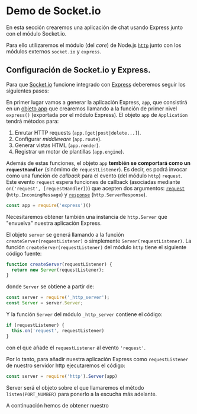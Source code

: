 # Demo de Socket.io
En esta sección crearemos una aplicación de chat usando Express junto con el módulo Socket.io.

Para ello utilizaremos el módulo (del _core_) de Node.js [`http`](https://nodejs.org/dist/latest-v6.x/docs/api/http.html) junto con los módulos externos `socket.io` y `express`.

## Configuración de Socket.io y Express.
Para que [Socket.io](Socket.io) funcione integrado con [Express](http://expressjs.com/) deberemos seguir los siguientes pasos:

En primer lugar vamos a generar la aplicación Express, `app`, que consistirá en un [objeto app](http://expressjs.com/en/4x/api.html#app) que crearemos llamando a la función de primer nivel `express()` (exportada por el módulo Express). El objeto `app` de `Application` tendrá métodos para:
1. Enrutar HTTP requests (`app.[get|post|delete...]`).
2. Configurar _middleware_ (`app.route`).
3. Generar vistas HTML (`app.render`).
4. Registrar un motor de plantillas (`app.engine`).

Además de estas funciones, el objeto `app` **tembién se comportará como un `requestHandler`** (sinómimo de `requestListener`). Es decir, es podrá invocar como una función de _callback_ para el evento (del módulo `http`) `request`. Este evento `request` espera funciones de callback (asociadas mediante `on('request', [requestHandler])`) que acepten dos argumentos: [`request`](https://nodejs.org/dist/latest-v6.x/docs/api/http.html#http_class_http_incomingmessage) (`http.IncomingMessage`) y [`response`](https://nodejs.org/dist/latest-v6.x/docs/api/http.html#http_class_http_serverresponse) (`http.ServerResponse`).

```javascript
const app = require('express')()
```
Necesitaremos obtener también una instancia de `http.Server` que "envuelva" nuestra aplicación Express.

El objeto `server` se generá llamando a la función `createServer(requestListener)` o simplemente `Server(requestListener)`.
La función `createServer(requestListener)` del módulo `http` tiene el siguiente código fuente:
```javascript
function createServer(requestListener) {
  return new Server(requestListener);
}
```
donde `Server` se obtiene a partir de: 
```javascript
const server = require('_http_server');
const Server = server.Server;
```

Y la función `Server` del módulo `_http_server` contiene el código:
```javascript
if (requestListener) {
  this.on('request', requestListener) 
}
``` 
con el que añade el `requestListener` al evento `'request'`.

Por lo tanto, para añadir nuestra aplicación Express como `requestListener` de nuestro servidor http ejecutaremos el código:
```javascript
const server = require('http').Server(app)
```
Server será el objeto sobre el que llamaremos el método `listen(PORT_NUMBER)` para ponerlo a la escucha más adelante.

A continuación hemos de obtener nuestro 